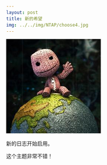 ```yaml
---
layout: post
title: 新的希望
img: ../../img/NTAP/choose4.jpg
---
```


![hello_world](../img/hello_world.jpeg)

新的日志开始启用。

这个主题非常不错！
